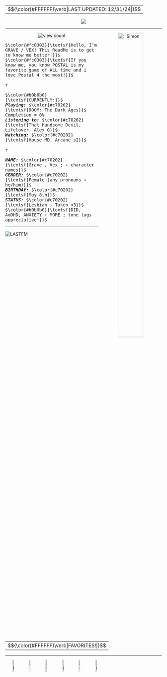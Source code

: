 
<div align="center">
<table>
<tr>
  <td>$${\color{#FFFFFF}\verb|LAST UPDATED: 12/31/24|}$$</td>
</tr>
</table>

![](https://64.media.tumblr.com/549f3609cec3c5d0f069f653af3a148e/6869b527f3370e87-38/s2048x3072/ceec0c035a21a99f8fcb7cb76c47ec18872727a5.pnj)

<hr>
<img src="https://64.media.tumblr.com/4911cc8881c4b3919135f070714ba0a1/581d3029efd2f724-d2/s500x750/29cf54084d51db51a5f4912ddbb145fd03469b0e.pnj" width="40%" height="50%" align="right" alt="Simon" title="Art by SKELTRR">

 <img src="https://komarev.com/ghpvc/?username=vexuliii&color=780F0F&amp;label=Monsters+Killed:" align="center" alt="view count" title="I see youuu"></a>


<p align="left"> <kbd>$\color{#fc0303}{\textsf{Hello, I'm GRAVE / VEX! This ReadMe is to get to know me better!}}$<br>$\color{#fc0303}{\textsf{If you know me, you know POSTAL is my favorite game of ALL time and i love Postal 4 the most!}}$<br><br>♰<br><br>$\color{#b0b0b0}{\textsf{CURRENTLY:}}$<br><i><b>Playing:</i></b> $\color{#c70202}{\textsf{DOOM: The Dark Ages}}$ Completion = 0%<br><b><i>Listening to:</i></b> $\color{#c70202}{\textsf{That Handsome Devil, Lifelover, Alex G}}$<br><b><i>Watching:</i></b> $\color{#c70202}{\textsf{House MD, Arcane s2}}$ <br><br>♰<br><br><b><i>NAME:</i></b> $\color{#c70202}{\textsf{Grave , Vex ; + character names}}$ <br><b><i>GENDER:</i></b> $\color{#c70202}{\textsf{Female (any pronouns + he/him)}}$ <br><b><i>BIRTHDAY:</i></b> $\color{#c70202}{\textsf{May 8th}}$ <br><b><i>STATUS:</i></b> $\color{#c70202}{\textsf{Lesbian + Taken <3}}$ <br> $\color{#b0b0b0}{\textsf{DID, AuDHD, ANXIETY + MORE ; tone tags appreciative!}}$&nbsp;</kbd> 

<hr> 

<a href="https://www.last.fm/user/Vexulii"><img src="https://lastfm-recently-played.vercel.app/api?user=Vexulii&footer_style=compact_stats&count=1&width=500&loved=true&header_style=none&bg_color=780F0F" align="left" alt="LASTFM" title="Hey, thats some good tunes!"></a>


<br>

<table>
<tr>
  <td>$${\color{#FFFFFF}\verb|FAVORITES!|}$$</td>
</tr>
</table>
<hr>
<a href="https://open.spotify.com/track/57CsspUUBt5A65WRgywR7f?si=dcfabf75d2744ff1"><img src="https://64.media.tumblr.com/6aba530459a41cd9b617a6fd5a8ed418/27c7f397606aef4d-69/s540x810/b133da597212dcbadc6ef5dc5a096c70893685d9.pnj" width="10%" height="10%" align="left" alt="LASTFM" title="Gone Postal - A Fall To Break"></a>
<a href="https://open.spotify.com/track/05NpeTQWnzXS1d8ZqL4YFZ?si=4fdb62036198419f"><img src="https://64.media.tumblr.com/6c8f2f5032596426737a5e9e5c994147/27c7f397606aef4d-aa/s400x600/e43653579d54e975c84ce6f7365a948698951242.pnj" width="10%" height="10%" align="left" alt="LASTFM" title="Twisted Transistor - Korn"></a>
<a href="https://open.spotify.com/track/3faORyOXd3nhvEAXzleLDb?si=6ea637414dd84591"><img src="https://64.media.tumblr.com/1032d2ff68e947693a4ddedca7bf5d92/27c7f397606aef4d-93/s400x600/440fdd49d079d786a25bb5a8069433db3f4cf25c.pnj" width="10%" height="10%" align="left" alt="LASTFM" title="Lifelover - En Man I Sina Sämsta År"></a>
<a href="https://open.spotify.com/track/33yAEqzKXexYM3WlOYtTfQ?si=a5fb5dd3eee248e4"><img src="https://64.media.tumblr.com/f0c4a57f7239c3d67766fa2cb92a7a83/27c7f397606aef4d-23/s400x600/a693a438d4de9124be13a1943fac93fe3a347ac7.pnj" width="10%" height="10%" align="left" alt="LASTFM" title="D.A.N.C.E - Justice"></a>
<a href="https://open.spotify.com/track/1R2S07B6YqebXf3SbDK0dR?si=0229893360bd4bd5"><img src="https://64.media.tumblr.com/68059f2098b872f88310da2878c2db38/27c7f397606aef4d-d1/s400x600/6c04ff3528ebf671ca951983e468cb6da8b8e669.pnj" width="10%" height="10%" align="left" alt="LASTFM" title="1937 Statepark - Car Seat Headrest"></a>
<a href="https://open.spotify.com/track/57CsspUUBt5A65WRgywR7f?si=dcfabf75d2744ff1"><img src="https://64.media.tumblr.com/6aba530459a41cd9b617a6fd5a8ed418/27c7f397606aef4d-69/s540x810/b133da597212dcbadc6ef5dc5a096c70893685d9.pnj" width="10%" height="10%" align="left" alt="LASTFM" title="Gone Postal - A Fall To Break"></a>


